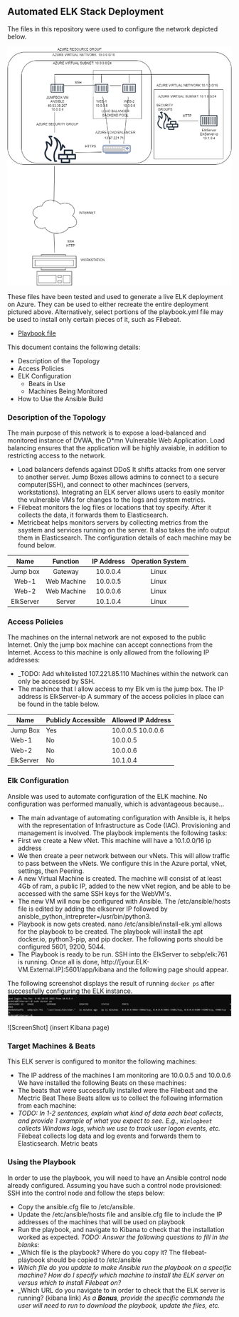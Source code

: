 ## Automated ELK Stack Deployment
The files in this repository were used to configure the network depicted below.

![ScreenShot](https://github.com/Hrespeto/ElkProject/blob/main/Ansible/Elk%20stack%20Diagram.png)

These files have been tested and used to generate a live ELK deployment on Azure. They can be used to either recreate the entire deployment pictured above. Alternatively, select portions of the playbook.yml file may be used to install only certain pieces of it, such as Filebeat.
  - [Playbook file](Ansible/Filebeat-playbook.yml.txt)
  
This document contains the following details:
- Description of the Topology
- Access Policies
- ELK Configuration
  - Beats in Use
  - Machines Being Monitored
- How to Use the Ansible Build
### Description of the Topology
The main purpose of this network is to expose a load-balanced and monitored instance of DVWA, the D*mn Vulnerable Web Application.
Load balancing ensures that the application will be highly avaiable, in addition to restricting access to the network.
- Load balancers defends against DDoS It shifts attacks from one server to another server. Jump Boxes allows admins to connect to a secure computer(SSH), and connect to other machinces (servers, workstations).
Integrating an ELK server allows users to easily monitor the vulnerable VMs for changes to the logs and system metrics.
- Filebeat monitors the log files or locations that toy specify. After it collects the data, it forwards them to Elasticsearch.
- Metricbeat helps monitors servers by collecting metrics from the ssystem and services running on the server. It also takes the info output them in Elasticsearch. 
The configuration details of each machine may be found below.

|   Name    |  Function   | IP Address | Operation System |
|:---------:|:-----------:|:----------:|:----------------:|
| Jump box  | Gateway     | 10.0.0.4   | Linux            |
| Web-1     | Web Machine | 10.0.0.5   | Linux            |
| Web-2     | Web Machine | 10.0.0.6   | Linux            |
| ElkServer | Server      | 10.1.0.4   | Linux            |
### Access Policies
The machines on the internal network are not exposed to the public Internet. 
Only the jump box machine can accept connections from the Internet. Access to this machine is only allowed from the following IP addresses:
- _TODO: Add whitelisted 107.221.85.110
Machines within the network can only be accessed by SSH. 
- The machince that I allow access to my Elk vm is the jump box. The IP address is ElkServer-ip
A summary of the access policies in place can be found in the table below.

| Name       | Publicly Accessible | Allowed IP Address |
|------------|---------------------|--------------------|
| Jump Box   | Yes                 | 10.0.0.5 10.0.0.6  |
| Web-1      | No                  | 10.0.0.5           |
| Web-2      | No                  | 10.0.0.6           |
| ElkServer  | No                  | 10.1.0.4           |
### Elk Configuration
Ansible was used to automate configuration of the ELK machine. No configuration was performed manually, which is advantageous because...
- The main advantage of automating configuration with Ansible is, it helps with the representation of Infrastructure as Code (IAC). Provisioning and management is involved. 
The playbook implements the following tasks:
- First we create a New vNet. This machine will have a 10.1.0.0/16 ip address
- We then create a peer network between our vNets. This will allow traffic to pass between the vNets. We configure this in the Azure portal, vNet, settings, then Peering.
- A new Virtual Machine is created. The machine will consist of at least 4Gb of ram, a public IP, added to the new vNet region, and be able to be accessed with the same SSH keys for the WebVM's.
- The new VM will now be configured with Ansible. The /etc/ansible/hosts file is edited by adding the elkserver IP followed by anisble_python_intrepreter=/usr/bin/python3.  
- Playbook is now gets created. nano /etc/ansible/install-elk.yml allows for the playbook to be created. The playbook will install the apt docker.io, python3-pip, and pip docker. The following ports should be configured 5601, 9200, 5044. 
- The Playbook is ready to be run. SSH into the ElkServer to sebp/elk:761 is running. Once all is done,  http://[your.ELK-VM.External.IP]:5601/app/kibana and the following page should appear. 
 
 The following screenshot displays the result of running `docker ps` after successfully configuring the ELK instance.
![ScreenShot](https://github.com/Hrespeto/ElkProject/blob/main/Ansible/Docker_ps_ouput.PNG)

 ![ScreenShot] (insert Kibana page)  
 
### Target Machines & Beats
This ELK server is configured to monitor the following machines:
- The IP address of the machines I am monitoring are 10.0.0.5 and 10.0.0.6
We have installed the following Beats on these machines:
- The beats that were successfully installed were the Filebeat and the Mectric Beat
These Beats allow us to collect the following information from each machine: 
- _TODO: In 1-2 sentences, explain what kind of data each beat collects, and provide 1 example of what you expect to see. E.g., `Winlogbeat` collects Windows logs, which we use to track user logon events, etc._ Filebeat collects log data and log events and forwards them to Elasticsearch. Metric beats 
### Using the Playbook
In order to use the playbook, you will need to have an Ansible control node already configured. Assuming you have such a control node provisioned: 
SSH into the control node and follow the steps below:
- Copy the ansible.cfg file to /etc/ansible.
- Update the /etc/ansible/hosts file and ansible.cfg file to include the IP addresses of the machines that will be used on playbook 
- Run the playbook, and navigate to Kibana to check that the installation worked as expected.
_TODO: Answer the following questions to fill in the blanks:_
- _Which file is the playbook? Where do you copy it? The filebeat-playbook should be copied to /etc/ansible
- _Which file do you update to make Ansible run the playbook on a specific machine? How do I specify which machine to install the ELK server on versus which to install Filebeat on?_
- _Which URL do you navigate to in order to check that the ELK server is running? (kibana link)
_As a **Bonus**, provide the specific commands the user will need to run to download the playbook, update the files, etc._
